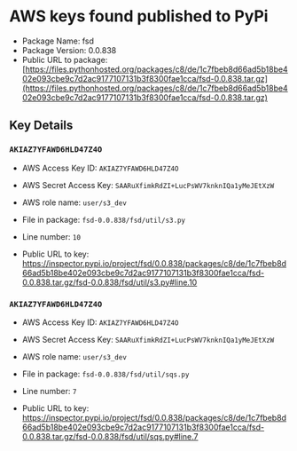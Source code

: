 # AWS keys found published to PyPi

* Package Name: fsd
* Package Version: 0.0.838
* Public URL to package: [https://files.pythonhosted.org/packages/c8/de/1c7fbeb8d66ad5b18be402e093cbe9c7d2ac9177107131b3f8300fae1cca/fsd-0.0.838.tar.gz](https://files.pythonhosted.org/packages/c8/de/1c7fbeb8d66ad5b18be402e093cbe9c7d2ac9177107131b3f8300fae1cca/fsd-0.0.838.tar.gz)

## Key Details

### `AKIAZ7YFAWD6HLD47Z4O`

* AWS Access Key ID: `AKIAZ7YFAWD6HLD47Z4O`
* AWS Secret Access Key: `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` 
* AWS role name: `user/s3_dev`
* File in package: `fsd-0.0.838/fsd/util/s3.py`
* Line number: `10`

* Public URL to key: https://inspector.pypi.io/project/fsd/0.0.838/packages/c8/de/1c7fbeb8d66ad5b18be402e093cbe9c7d2ac9177107131b3f8300fae1cca/fsd-0.0.838.tar.gz/fsd-0.0.838/fsd/util/s3.py#line.10



### `AKIAZ7YFAWD6HLD47Z4O`

* AWS Access Key ID: `AKIAZ7YFAWD6HLD47Z4O`
* AWS Secret Access Key: `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` 
* AWS role name: `user/s3_dev`
* File in package: `fsd-0.0.838/fsd/util/sqs.py`
* Line number: `7`

* Public URL to key: https://inspector.pypi.io/project/fsd/0.0.838/packages/c8/de/1c7fbeb8d66ad5b18be402e093cbe9c7d2ac9177107131b3f8300fae1cca/fsd-0.0.838.tar.gz/fsd-0.0.838/fsd/util/sqs.py#line.7


